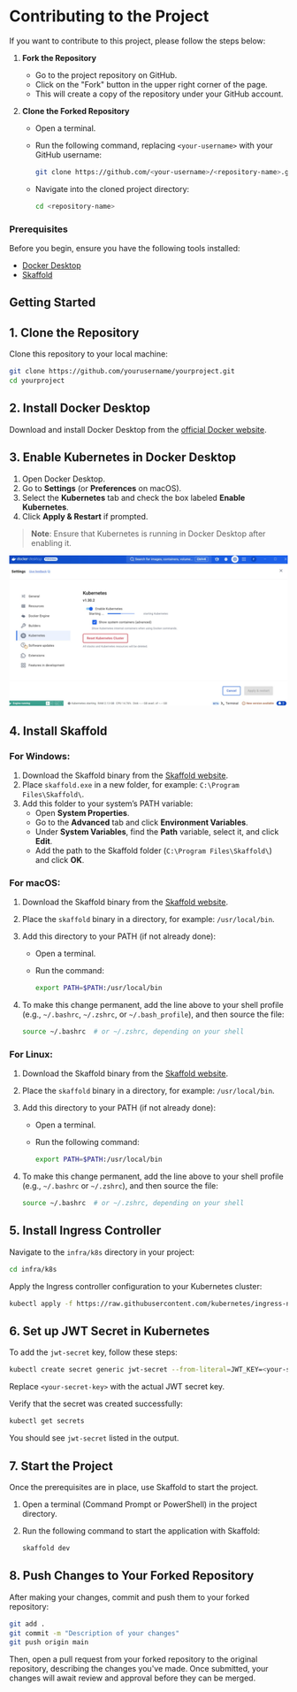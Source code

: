 
# Contributing to the Project

If you want to contribute to this project, please follow the steps below:

1. **Fork the Repository**

   - Go to the project repository on GitHub.
   - Click on the "Fork" button in the upper right corner of the page.
   - This will create a copy of the repository under your GitHub account.

2. **Clone the Forked Repository**

   - Open a terminal.
   - Run the following command, replacing `<your-username>` with your GitHub username:

     ```bash
     git clone https://github.com/<your-username>/<repository-name>.git
     ```

   - Navigate into the cloned project directory:

     ```bash
     cd <repository-name>
     ```

### Prerequisites

Before you begin, ensure you have the following tools installed:

- [Docker Desktop](https://www.docker.com/products/docker-desktop)
- [Skaffold](https://skaffold.dev/)

## Getting Started

## 1. Clone the Repository

Clone this repository to your local machine:

```bash
git clone https://github.com/yourusername/yourproject.git
cd yourproject
```

## 2. Install Docker Desktop

Download and install Docker Desktop from the [official Docker website](https://www.docker.com/products/docker-desktop).

## 3. Enable Kubernetes in Docker Desktop

1. Open Docker Desktop.
2. Go to **Settings** (or **Preferences** on macOS).
3. Select the **Kubernetes** tab and check the box labeled **Enable Kubernetes**.
4. Click **Apply & Restart** if prompted.

> **Note**: Ensure that Kubernetes is running in Docker Desktop after enabling it.

![Kubernetes Settings](k8s%20setup%20image.jpeg) 

## 4. Install Skaffold

### For Windows:

1. Download the Skaffold binary from the [Skaffold website](https://skaffold.dev/docs/install/#standalone-binary).
2. Place `skaffold.exe` in a new folder, for example: `C:\Program Files\Skaffold\`.
3. Add this folder to your system’s PATH variable:
   - Open **System Properties**.
   - Go to the **Advanced** tab and click **Environment Variables**.
   - Under **System Variables**, find the **Path** variable, select it, and click **Edit**.
   - Add the path to the Skaffold folder (`C:\Program Files\Skaffold\`) and click **OK**.

### For macOS:

1. Download the Skaffold binary from the [Skaffold website](https://skaffold.dev/docs/install/#standalone-binary).
2. Place the `skaffold` binary in a directory, for example: `/usr/local/bin`.
3. Add this directory to your PATH (if not already done):
   - Open a terminal.
   - Run the command:

     ```bash
     export PATH=$PATH:/usr/local/bin
     ```

4. To make this change permanent, add the line above to your shell profile (e.g., `~/.bashrc`, `~/.zshrc`, or `~/.bash_profile`), and then source the file:

   ```bash
   source ~/.bashrc  # or ~/.zshrc, depending on your shell
   ```

### For Linux:

1. Download the Skaffold binary from the [Skaffold website](https://skaffold.dev/docs/install/#standalone-binary).
2. Place the `skaffold` binary in a directory, for example: `/usr/local/bin`.
3. Add this directory to your PATH (if not already done):

   - Open a terminal.
   - Run the following command:

     ```bash
     export PATH=$PATH:/usr/local/bin
     ```

4. To make this change permanent, add the line above to your shell profile (e.g., `~/.bashrc` or `~/.zshrc`), and then source the file:

   ```bash
   source ~/.bashrc  # or ~/.zshrc, depending on your shell


## 5. Install Ingress Controller

Navigate to the `infra/k8s` directory in your project:

```bash
cd infra/k8s
```

Apply the Ingress controller configuration to your Kubernetes cluster:

```bash
kubectl apply -f https://raw.githubusercontent.com/kubernetes/ingress-nginx/controller-v1.11.2/deploy/static/provider/cloud/deploy.yaml
```

## 6. Set up JWT Secret in Kubernetes

To add the `jwt-secret` key, follow these steps:

```bash
kubectl create secret generic jwt-secret --from-literal=JWT_KEY=<your-secret-key>
```
Replace `<your-secret-key>` with the actual JWT secret key.

Verify that the secret was created successfully:

``` bash
kubectl get secrets
```

You should see `jwt-secret` listed in the output.

## 7. Start the Project

Once the prerequisites are in place, use Skaffold to start the project.

1. Open a terminal (Command Prompt or PowerShell) in the project directory.
2. Run the following command to start the application with Skaffold:

   ```bash
   skaffold dev
   ```

## 8. Push Changes to Your Forked Repository

After making your changes, commit and push them to your forked repository:

```bash
git add .
git commit -m "Description of your changes"
git push origin main
```

Then, open a pull request from your forked repository to the original repository, describing the changes you've made. Once submitted, your changes will await review and approval before they can be merged.